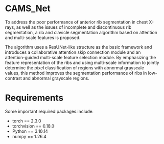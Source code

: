 # CAMS_Net

To address the poor performance of anterior rib segmentation in chest X-rays, as well as the issues of incomplete and discontinuous rib segmentation, a rib and clavicle segmentation algorithm based on attention and multi-scale features is proposed. 

The algorithm uses a ResUNet-like structure as the basic framework and introduces a collaborative attention skip connection module and an attention-guided multi-scale feature selection module. By emphasizing the feature representation of the ribs and using multi-scale information to jointly determine the pixel classification of regions with abnormal grayscale values, this method improves the segmentation performance of ribs in low-contrast and abnormal grayscale regions.


# Requirements
Some important required packages include:
* torch == 2.3.0
* torchvision == 0.18.0
* Python == 3.10.14
* numpy == 1.26.4